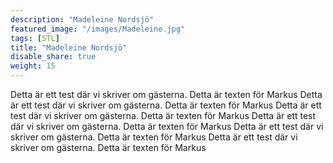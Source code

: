 ```yaml
---
description: "Madeleine Nordsjö"
featured_image: "/images/Madeleine.jpg"
tags: [STL]
title: "Madeleine Nordsjö"
disable_share: true
weight: 15
---
```


Detta är ett test där vi skriver om gästerna. Detta är texten för Markus
Detta är ett test där vi skriver om gästerna. Detta är texten för Markus
Detta är ett test där vi skriver om gästerna. Detta är texten för Markus
Detta är ett test där vi skriver om gästerna. Detta är texten för Markus
Detta är ett test där vi skriver om gästerna. Detta är texten för Markus
Detta är ett test där vi skriver om gästerna. Detta är texten för Markus